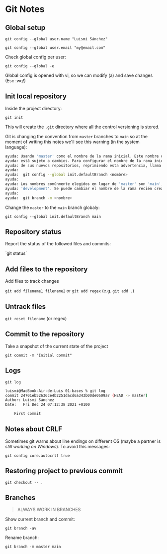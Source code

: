 # Git Notes

## Global setup

`git config --global user.name "Luismi Sánchez"`

`git config --global user.email "my@email.com"`

Check global config per user:

`git config --global -e`

Global config is opened with vi, so we can modify (a) and save changes (Esc :wq!)

## Init local repository

Inside the project directory:

`git init`

This will create the `.git` directory where all the control versioning is stored.

Git is changing the convention from `master` branches to `main` so at the moment of writing this notes we'll see this warning (in the system language):

``` bash
ayuda: Usando 'master' como el nombre de la rama inicial. Este nombre de rama predeterminado
ayuda: está sujeto a cambios. Para configurar el nombre de la rama inicial para usar en todos
ayuda: de sus nuevos repositorios, reprimiendo esta advertencia, llama a:
ayuda:
ayuda: 	git config --global init.defaultBranch <nombre>
ayuda:
ayuda: Los nombres comúnmente elegidos en lugar de 'master' son 'main', 'trunk' y
ayuda: 'development'. Se puede cambiar el nombre de la rama recién creada mediante este comando:
ayuda:
ayuda: 	git branch -m <nombre>
```
Change the `master` to the `main` branch globaly:

`git config --global init.defaultBranch main`

## Repository status

Report the status of the followed files and commits:

´git status´

## Add files to the repository

Add files to track changes

`git add filename1 filename2` or `git add regex` (e.g. `git add .`)

## Untrack files

`git reset filename` (or regex)

## Commit to the repository

Take a snapshot of the current state of the project

`git commit -m "Initial commit"`

## Logs

`git log`

``` bash
luismi@MacBook-Air-de-Luis 01-bases % git log
commit 24701eb52636ce4b2251dacd6a343b00de0609a7 (HEAD -> master)
Author: Luismi Sánchez
Date:   Fri Dec 24 07:12:38 2021 +0100

    First commit
```

## Notes about CRLF

Sometimes git warns about line endings on different OS (maybe a partner is *still working on Windows*). To avoid this messages:

`git config core.autocrlf true`

## Restoring project to previous commit

`git checkout -- .`

## Branches

> ALWAYS WORK IN BRANCHES

Show current branch and commit:

`git branch -av`

Rename branch:

`git branch -m master main`


